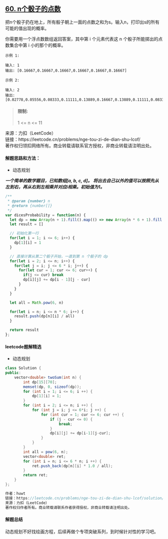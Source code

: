 ## [60. n个骰子的点数](https://leetcode.cn/problems/nge-tou-zi-de-dian-shu-lcof/)

<p>
把n个骰子扔在地上，所有骰子朝上一面的点数之和为s。输入n，打印出s的所有可能的值出现的概率。

你需要用一个浮点数数组返回答案，其中第 i 个元素代表这 n 个骰子所能掷出的点数集合中第 i 小的那个的概率。
</p>

```
示例 1: 

输入: 1
输出: [0.16667,0.16667,0.16667,0.16667,0.16667,0.16667]

示例 2:

输入: 2
输出: [0.02778,0.05556,0.08333,0.11111,0.13889,0.16667,0.13889,0.11111,0.08333,0.05556,0.02778] 
```

> #### 限制:
>
> 1 <= n <= 11

<p style="font-size: 14px">
来源：力扣（LeetCode） <br>
链接：https://leetcode.cn/problems/nge-tou-zi-de-dian-shu-lcof/ <br>
著作权归领扣网络所有。商业转载请联系官方授权，非商业转载请注明出处。
</p>

#### 解题思路和方法：
- 动态规划

**_一个简单的数学题目，已知数组[a, b, c, d]。
将出去自己以外的值可以按照先从左到右，再从右到左相乘并对应i相乘。初始值为1。_**

```js
/**
 * @param {number} n
 * @return {number[]}
 */
var dicesProbability = function(n) {
  let dp = new Array(n + 1).fill().map(() => new Array(n * 6 + 1).fill(0))
  let result = []

  // 初始化第一行
  for(let i = 1; i <= 6; i++) {
    dp[1][i] = 1
  }

  // 直接计算从第二个骰子开始，一直到第 n 个骰子的 dp
  for(let i = 2; i <= n; i++) {
    for(let j = i; j <= 6 * i; j++) {
      for(let cur = 1; cur <= 6; cur++) {
        if(j <= cur) break
        dp[i][j] += dp[i - 1][j - cur]
      }
    }
  }

  let all = Math.pow(6, n)

  for(let i = n; i <= n * 6; i++) {
    result.push(dp[n][i] / all)
  }

  return result
};
```

#### leetcode题解精选
- 动态规划

```java
class Solution {
public:
    vector<double> twoSum(int n) {
        int dp[15][70];
        memset(dp, 0, sizeof(dp));
        for (int i = 1; i <= 6; i ++) {
            dp[1][i] = 1;
        }
        for (int i = 2; i <= n; i ++) {
            for (int j = i; j <= 6*i; j ++) {
                for (int cur = 1; cur <= 6; cur ++) {
                    if (j - cur <= 0) {
                        break;
                    }
                    dp[i][j] += dp[i-1][j-cur];
                }
            }
        }
        int all = pow(6, n);
        vector<double> ret;
        for (int i = n; i <= 6 * n; i ++) {
            ret.push_back(dp[n][i] * 1.0 / all);
        }
        return ret;
    }
}; 

作者：huwt
链接：https://leetcode.cn/problems/nge-tou-zi-de-dian-shu-lcof/solution/nge-tou-zi-de-dian-shu-dong-tai-gui-hua-ji-qi-yo-3/
来源：力扣（LeetCode）
著作权归作者所有。商业转载请联系作者获得授权，非商业转载请注明出处。
```

#### 解题总结
动态规划不好找绘画方程，后续再做个专项突破系列，到时候针对性的学习吧。
